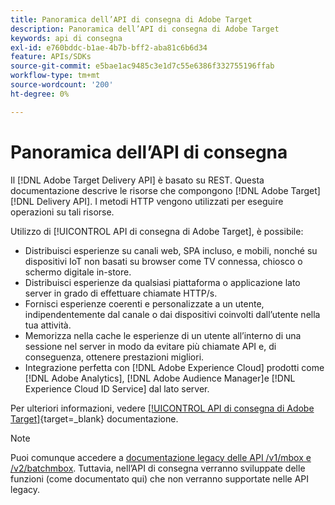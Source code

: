 ```yaml
---
title: Panoramica dell’API di consegna di Adobe Target
description: Panoramica dell’API di consegna di Adobe Target
keywords: api di consegna
exl-id: e760bddc-b1ae-4b7b-bff2-aba81c6b6d34
feature: APIs/SDKs
source-git-commit: e5bae1ac9485c3e1d7c55e6386f332755196ffab
workflow-type: tm+mt
source-wordcount: '200'
ht-degree: 0%

---
```


# Panoramica dell’API di consegna

Il [!DNL Adobe Target Delivery API] è basato su REST. Questa documentazione descrive le risorse che compongono [!DNL Adobe Target] [!DNL Delivery API]. I metodi HTTP vengono utilizzati per eseguire operazioni su tali risorse.

Utilizzo di [!UICONTROL API di consegna di Adobe Target], è possibile:

* Distribuisci esperienze su canali web, SPA incluso, e mobili, nonché su dispositivi IoT non basati su browser come TV connessa, chiosco o schermo digitale in-store.
* Distribuisci esperienze da qualsiasi piattaforma o applicazione lato server in grado di effettuare chiamate HTTP/s.
* Fornisci esperienze coerenti e personalizzate a un utente, indipendentemente dal canale o dai dispositivi coinvolti dall’utente nella tua attività.
* Memorizza nella cache le esperienze di un utente all’interno di una sessione nel server in modo da evitare più chiamate API e, di conseguenza, ottenere prestazioni migliori.
* Integrazione perfetta con [!DNL Adobe Experience Cloud] prodotti come [!DNL Adobe Analytics], [!DNL Adobe Audience Manager]e [!DNL Experience Cloud ID Service] dal lato server.

Per ulteriori informazioni, vedere [[!UICONTROL API di consegna di Adobe Target]](https://developer.adobe.com/target/implement/delivery-api/){target=_blank} documentazione.

>[!NOTE]
>
>Puoi comunque accedere a [documentazione legacy delle API /v1/mbox e /v2/batchmbox](https://developers.adobetarget.com/api/legacy-api/index.html). Tuttavia, nell’API di consegna verranno sviluppate delle funzioni (come documentato qui) che non verranno supportate nelle API legacy.
